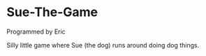 # Sue-The-Game

Programmed by Eric

Silly little game where Sue (the dog) runs around doing dog things.
